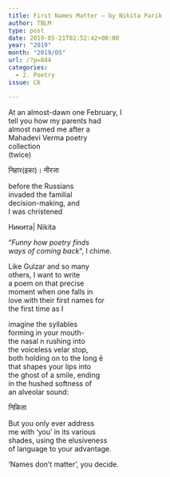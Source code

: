 ```yaml
---
title: First Names Matter – by Nikita Parik
author: TBLM
type: post
date: 2019-05-21T02:52:42+00:00
year: "2019"
month: "2019/05"
url: /?p=844
categories:
  - 2. Poetry
issue: C6

---
```

At an almost-dawn one February, I  
tell you how my parents had  
almost named me after a  
Mahadevi Verma poetry  
collection  
(twice)

निहार(इका)। नीरजा

before the Russians  
invaded the familial  
decision-making, and  
I was christened

Никита| Nikita

&#8220;_Funny how poetry finds  
ways of coming back_&#8220;, I chime.

Like Gulzar and so many  
others, I want to write  
a poem on that precise  
moment when one falls in  
love with their first names for  
the first time as I

imagine the syllables  
forming in your mouth-  
the nasal n rushing into  
the voiceless velar stop,  
both holding on to the long ē  
that shapes your lips into  
the ghost of a smile, ending  
in the hushed softness of  
an alveolar sound:

निकिता

But you only ever address  
me with &#8216;you&#8217; in its various  
shades, using the elusiveness  
of language to your advantage.

&#8216;Names don&#8217;t matter&#8217;, you decide.